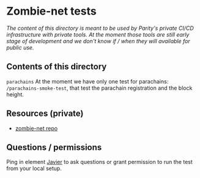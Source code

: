# Zombie-net tests

_The content of this directory is meant to be used by Parity's private CI/CD infrastructure with private tools. At the moment those tools are still early stage of development and we don't know if / when they will available for public use._

## Contents of this directory

`parachains`
    At the moment we have only one test for parachains: `/parachains-smoke-test`, that test the parachain registration and the block height.

## Resources (private)

* [zombie-net repo](https://gitlab.parity.io/parity/simnet/-/tree/master)

## Questions / permissions

Ping in element [Javier](@javier:matrix.parity.io) to ask questions or grant permission to run the test from your local setup.
